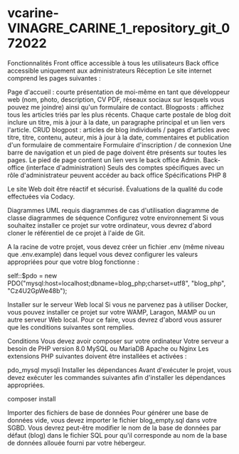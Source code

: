 # vcarine-VINAGRE_CARINE_1_repository_git_072022

Fonctionnalités
Front office accessible à tous les utilisateurs
Back office accessible uniquement aux administrateurs
Réception
Le site internet comprend les pages suivantes :

Page d'accueil : courte présentation de moi-même en tant que développeur web (nom, photo, description, CV PDF, réseaux sociaux sur lesquels vous pouvez me joindre) ainsi qu'un formulaire de contact.
Blogposts : affichez tous les articles triés par les plus récents. Chaque carte postale de blog doit inclure un titre, mis à jour à la date, un paragraphe principal et un lien vers l'article.
CRUD blogpost : articles de blog individuels / pages d'articles avec titre, titre, contenu, auteur, mis à jour à la date, commentaires et publication d'un formulaire de commentaire
Formulaire d'inscription / de connexion Une barre de navigation et un pied de page doivent être présents sur toutes les pages. Le pied de page contient un lien vers le back office Admin.
Back-office (interface d'administration)
Seuls des comptes spécifiques avec un rôle d'administrateur peuvent accéder au back office
Spécifications
PHP 8

Le site Web doit être réactif et sécurisé.
Évaluations de la qualité du code effectuées via Codacy.

Diagrammes UML requis
diagrammes de cas d'utilisation
diagramme de classe
diagrammes de séquence
Configurez votre environnement
Si vous souhaitez installer ce projet sur votre ordinateur,
vous devrez d'abord cloner le référentiel de ce projet à l'aide de Git.

A la racine de votre projet, vous devez créer un fichier .env (même niveau que .env.example)
dans lequel vous devez configurer les valeurs appropriées pour que votre blog fonctionne :

self::$pdo = new PDO("mysql:host=localhost;dbname=blog_php;charset=utf8", "blog_php", "Cz4U2GpWe48b");

Installer sur le serveur Web local
Si vous ne parvenez pas à utiliser Docker, vous pouvez installer ce projet sur votre WAMP, Laragon, MAMP ou un autre serveur Web local. Pour ce faire, vous devrez d'abord vous assurer que les conditions suivantes sont remplies.

Conditions
Vous devez avoir composer sur votre ordinateur
Votre serveur a besoin de PHP version 8.0
MySQL ou MariaDB
Apache ou Nginx
Les extensions PHP suivantes doivent être installées et activées :

pdo_mysql
mysqli
Installer les dépendances
Avant d'exécuter le projet, vous devez exécuter les commandes suivantes afin d'installer les dépendances appropriées.

composer install

Importer des fichiers de base de données
Pour générer une base de données vide, vous devez importer le fichier blog_empty.sql dans votre SGBD.
Vous devrez peut-être modifier le nom de la base de données par défaut (blog) dans le fichier SQL pour qu'il corresponde au nom de la base de données allouée fourni par votre hébergeur.


